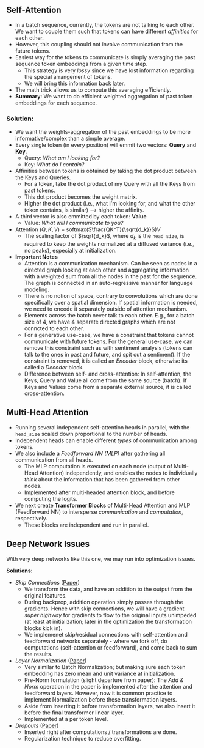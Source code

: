 ## Self-Attention
- In a batch sequence, currently, the tokens are not talking to each other. We want to couple them such that tokens can have different *affinities* for each other.
- However, this coupling should not involve communication from the future tokens.
- Easiest way for the tokens to communicate is simply averaging the past sequence token embeddings from a given time step.
    - This strategy is very *lossy* since we have lost information regarding the special arrangement of tokens.
    - We will bring this information back later.
- The math trick allows us to compute this averaging efficiently.
- **Summary**: We want to do efficient weighted aggregation of past token embeddings for each sequence. 


### Solution:
- We want the weights-aggregation of the past embeddings to be more informative/complex than a simple average.
- Every single token (in every position) will emmit two vectors: **Query** and **Key**.
    - Query: *What am I looking for?*
    - Key: *What do I contain?*
- Affinities between tokens is obtained by taking the dot product between the Keys and Queries.
    - For a token, take the dot product of my Query with all the Keys from past tokens.
    - This dot product becomes the weight matrix.
    - Higher the dot product (i.e., what I'm looking for, and what the other token contains, is similar) --> higher the affinity.
- A third vector is also emmitted by each token: **Value**
    - Value: *What will I communicate to you?*
- Attention ($Q,K,V$) = softmax($\frac{QK^T}{\sqrt{d_k}}$)$V$
    - The scaling factor of $\sqrt{d_k}$, where $d_k$ is the `head_size`, is required to keep the weights normalized at a diffused variance (i.e., no peaks), especially at initialization.
- **Important Notes**
    - Attention is a communication mechanism. Can be seen as nodes in a directed graph looking at each other and aggregating information with a weighted sum from all the nodes in the past for the sequence. The graph is connected in an auto-regressive manner for language modeling.
    - There is no notion of space, contrary to convolutions which are done specifically over a spatial dimension. If spatial information is needed, we need to encode it separately outside of attention mechanism.
    - Elements across the batch never talk to each other. E.g., for a batch size of 4, we have 4 separate directed graphs which are not conncted to each other.
    - For a generative use-case, we have a constraint that tokens cannot communicate with future tokens. For the general use-case, we can remove this constraint such as with sentiment analysis (tokens can talk to the ones in past and future, and spit out a sentiment). If the constraint is removed, it is called an *Encoder* block, otherwise its called a *Decoder* block.
    - Difference between self- and cross-attention: In self-attention, the Keys, Query and Value all come from the same source (batch). If Keys and Values come from a separate external source, it is called cross-attention. 


## Multi-Head Attention
- Running several independent self-attention heads in parallel, with the `head_size` scaled down proportional to the number of heads.
- Independent heads can enable different *types* of communication among tokens.
- We also include a *Feedforward NN (MLP)* after gathering all communication from all heads.
    - The MLP computation is executed on each node (output of Multi-Head Attention) independently, and enables the nodes to individually *think* about the information that has been gathered from other nodes.
    - Implemented after multi-headed attention block, and before computing the logits.
- We next create **Transformer Blocks** of Multi-Head Attention and MLP (Feedforward NN) to intersperse *communication* and *computation*, respectively.
    - These blocks are independent and run in parallel. 


## Deep Network Issues
With very deep networks like this one, we may run into optimization issues. 

**Solutions**:
- *Skip Connections* ([Paper](https://arxiv.org/pdf/1512.03385))
    - We transform the data, and have an addition to the output from the original features.
    - During backprop, addition operation simply passes through the gradients. Hence with skip connections, we will have a gradient *super highway* for gradients to flow to the original inputs unimpeded (at least at initialization; later in the optimization the transformation blocks kick in).
    - We implemenet skip/residual connections with self-attention and feedforward networks separately - where we fork off, do computations (self-attention or feedforward), and come back to sum the results. 
- *Layer Normalization* ([Paper](https://arxiv.org/pdf/1607.06450))
    - Very similar to Batch Normalization; but making sure each token embedding has zero mean and unit variance at initialization.
    - Pre-Norm formulation (slight departure from paper): The *Add & Norm* operation in the paper is implemented after the attention and feedforward layers. However, now it is common practice to implement Normalization before these transformation layers.
    - Aside from inserting it before transformation layers, we also insert it before the final transformer linear layer.
    - Implemented at a per token level. 
- *Dropouts* ([Paper](https://jmlr.org/papers/volume15/srivastava14a/srivastava14a.pdf))
    - Inserted right after computations / transformations are done.
    - Regularization technique to reduce overfitting. 